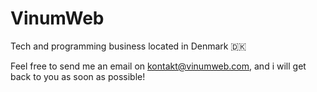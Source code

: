 # VinumWeb

Tech and programming business located in Denmark 🇩🇰

Feel free to send me an email on kontakt@vinumweb.com, and i will get back to you as soon as possible!
